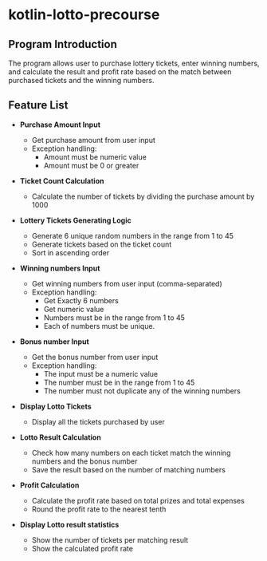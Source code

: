 # kotlin-lotto-precourse

## Program Introduction

The program allows user to purchase lottery tickets, enter winning numbers, and calculate the result and profit rate based on the match between purchased tickets and the winning numbers.

## Feature List

- **Purchase Amount Input**

  - Get purchase amount from user input
  - Exception handling:
    - Amount must be numeric value
    - Amount must be 0 or greater

- **Ticket Count Calculation**

  - Calculate the number of tickets by dividing the purchase amount by 1000

- **Lottery Tickets Generating Logic**

  - Generate 6 unique random numbers in the range from 1 to 45
  - Generate tickets based on the ticket count
  - Sort in ascending order

- **Winning numbers Input**
  - Get winning numbers from user input (comma-separated)
  - Exception handling:
    - Get Exactly 6 numbers
    - Get numeric value
    - Numbers must be in the range from 1 to 45
    - Each of numbers must be unique.
- **Bonus number Input**
  - Get the bonus number from user input
  - Exception handling:
    - The input must be a numeric value
    - The number must be in the range from 1 to 45
    - The number must not duplicate any of the winning numbers
- **Display Lotto Tickets**

  - Display all the tickets purchased by user

- **Lotto Result Calculation**

  - Check how many numbers on each ticket match the winning numbers and the bonus number
  - Save the result based on the number of matching numbers

- **Profit Calculation**

  - Calculate the profit rate based on total prizes and total expenses
  - Round the profit rate to the nearest tenth

- **Display Lotto result statistics**
  - Show the number of tickets per matching result
  - Show the calculated profit rate
